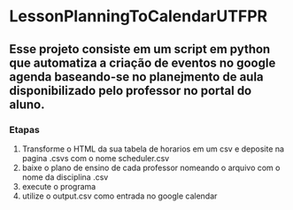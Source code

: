 # LessonPlanningToCalendarUTFPR
## Esse projeto consiste em um script em python que automatiza a criação de eventos no google agenda baseando-se no planejmento de aula disponibilizado pelo professor no portal do aluno.

### Etapas
1. Transforme o HTML da sua tabela de horarios em um csv e deposite na pagina .csvs com o nome scheduler.csv
2. baixe o plano de ensino de cada professor nomeando o arquivo com o nome da disciplina <nomedadiciplina>.csv
3. execute o programa
4. utilize o output.csv como entrada no google calendar
